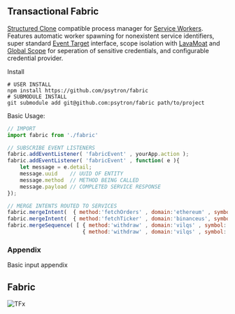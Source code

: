 ## Transactional Fabric
[Structured Clone](https://developer.mozilla.org/en-US/docs/Web/API/Web_Workers_API/Structured_clone_algorithm) compatible process manager for [Service Workers](https://developer.mozilla.org/en-US/docs/Web/API/Service_Worker_API). Features automatic worker spawning for nonexistent service identifiers, super standard [Event Target](https://developer.mozilla.org/en-US/docs/Web/API/EventTarget) interface, scope isolation with [LavaMoat](https://github.com/LavaMoat/LavaMoat) and [Global Scope](https://developer.mozilla.org/en-US/docs/Web/API/WorkerGlobalScope) for seperation of sensitive credentials, and configurable credential provider. 


Install
```shell
# USER INSTALL
npm install https://github.com/psytron/fabric
# SUBMODULE INSTALL
git submodule add git@github.com:psytron/fabric path/to/project
```

Basic Usage: 

```javascript
// IMPORT 
import fabric from './fabric' 

// SUBSCRIBE EVENT LISTENERS
fabric.addEventListener( 'fabricEvent' , yourApp.action );
fabric.addEventListener( 'fabricEvent' , function( e ){
    let message = e.detail;
    message.uuid    // UUID OF ENTITY 
    message.method  // METHOD BEING CALLED 
    message.payload // COMPLETED SERVICE RESPONSE
});

// MERGE INTENTS ROUTED TO SERVICES
fabric.mergeIntent(  { method:'fetchOrders' , domain:'ethereum' , symbol:'ETH/USD' } );
fabric.mergeIntent(  { method:'fetchTicker' , domain:'binanceus', symbol:'BTC/USD' } );
fabric.mergeSequence( [ { method:'withdraw' , domain:'vilqs' , symbol:'BTC/USD' }, 
                        { method:'withdraw' , domain:'vilqs' , symbol:'BTC/USD' } ] );
```

### Appendix
Basic input appendix


## Fabric 
![TFx](https://raw.githubusercontent.com/psytron/fabric/main/meta/tfx.jpg)
